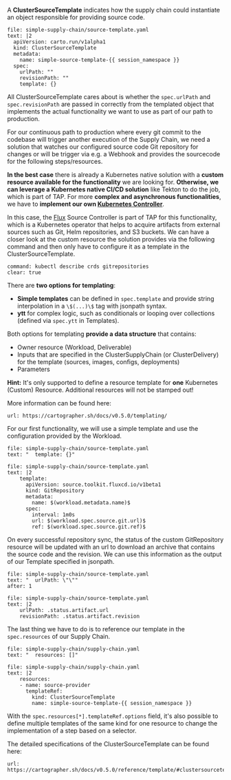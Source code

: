 A **ClusterSourceTemplate** indicates how the supply chain could instantiate an object responsible for providing source code. 
```editor:append-lines-to-file
file: simple-supply-chain/source-template.yaml
text: |2
  apiVersion: carto.run/v1alpha1
  kind: ClusterSourceTemplate
  metadata:
    name: simple-source-template-{{ session_namespace }}
  spec:
    urlPath: ""
    revisionPath: ""
    template: {}
```
All ClusterSourceTemplate cares about is whether the `spec.urlPath` and `spec.revisionPath` are passed in correctly from the templated object that implements the actual functionality we want to use as part of our path to production.

For our continuous path to production where every git commit to the codebase will trigger another execution of the Supply Chain, we need a solution that watches our configured source code Git repository for changes or will be trigger via e.g. a Webhook and provides the sourcecode for the following steps/resources.

**In the best case** there is already a Kubernetes native solution with a **custom resource available for the functionality** we are looking for. **Otherwise, we can leverage a Kubernetes native CI/CD solution** like Tekton to do the job, which is part of TAP. For more **complex and asynchronous functionalities**, we have to **implement our own [Kubernetes Controller](https://kubernetes.io/docs/concepts/architecture/controller/)**.

In this case, the [Flux](https://fluxcd.io) Source Controller is part of TAP for this functionality, which is a Kubernetes operator that helps to acquire artifacts from external sources such as Git, Helm repositories, and S3 buckets. 
We can have a closer look at the custom resource the solution provides via the following command and then only have to configure it as a template in the ClusterSourceTemplate.
```terminal:execute
command: kubectl describe crds gitrepositories
clear: true
```

There are **two options for templating**:
- **Simple templates** can be defined in `spec.template` and provide string interpolation in a `\$(...)\$` tag with jsonpath syntax.
- **ytt** for complex logic, such as conditionals or looping over collections (defined via `spec.ytt` in Templates).

Both options for templating **provide a data structure** that contains:
- Owner resource (Workload, Deliverable)
- Inputs that are specified in the ClusterSupplyChain (or ClusterDelivery) for the template (sources, images, configs, deployments)
- Parameters

**Hint:** It's only supported to define a resource template for **one** Kubernetes (Custom) Resource. Additional resources will not be stamped out!

More information can be found here: 
```dashboard:open-url
url: https://cartographer.sh/docs/v0.5.0/templating/
```

For our first functionality, we will use a simple template and use the configuration provided by the Workload.
```editor:select-matching-text
file: simple-supply-chain/source-template.yaml
text: "  template: {}"
```
```editor:replace-text-selection
file: simple-supply-chain/source-template.yaml
text: |2
    template:
      apiVersion: source.toolkit.fluxcd.io/v1beta1
      kind: GitRepository
      metadata:
        name: $(workload.metadata.name)$
      spec:
        interval: 1m0s
        url: $(workload.spec.source.git.url)$
        ref: $(workload.spec.source.git.ref)$
```

On every successful repository sync, the status of the custom GitRepository resource will be updated with an url to download an archive that contains the source code and the revision. We can use this information as the output of our Template specified in jsonpath.
```editor:select-matching-text
file: simple-supply-chain/source-template.yaml
text: "  urlPath: \"\""
after: 1
```
```editor:replace-text-selection
file: simple-supply-chain/source-template.yaml
text: |2
    urlPath: .status.artifact.url
    revisionPath: .status.artifact.revision
```

The last thing we have to do is to reference our template in the `spec.resources` of our Supply Chain.
```editor:select-matching-text
file: simple-supply-chain/supply-chain.yaml
text: "  resources: []"
```

```editor:replace-text-selection
file: simple-supply-chain/supply-chain.yaml
text: |2
    resources:
    - name: source-provider
      templateRef:
        kind: ClusterSourceTemplate
        name: simple-source-template-{{ session_namespace }}
```

With the `spec.resources[*].templateRef.options` field, it's also possible to define multiple templates of the same kind for one resource to change the implementation of a step based on a selector.

The detailed specifications of the ClusterSourceTemplate can be found here: 
```dashboard:open-url
url: https://cartographer.sh/docs/v0.5.0/reference/template/#clustersourcetemplate
```
